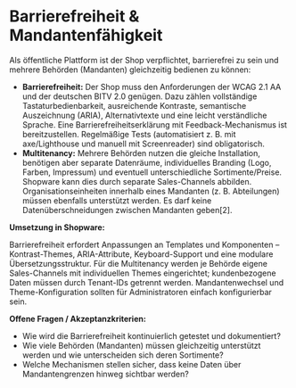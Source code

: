 # Barrierefreiheit & Mandantenfähigkeit

Als öffentliche Plattform ist der Shop verpflichtet, barrierefrei zu sein und mehrere Behörden (Mandanten) gleichzeitig bedienen zu können:

- **Barrierefreiheit:** Der Shop muss den Anforderungen der WCAG 2.1 AA und der deutschen BITV 2.0 genügen.  Dazu zählen vollständige Tastaturbedienbarkeit, ausreichende Kontraste, semantische Auszeichnung (ARIA), Alternativtexte und eine leicht verständliche Sprache.  Eine Barrierefreiheitserklärung mit Feedback-Mechanismus ist bereitzustellen.  Regelmäßige Tests (automatisiert z. B. mit axe/Lighthouse und manuell mit Screenreader) sind obligatorisch.
- **Multitenancy:** Mehrere Behörden nutzen die gleiche Installation, benötigen aber separate Datenräume, individuelles Branding (Logo, Farben, Impressum) und eventuell unterschiedliche Sortimente/Preise.  Shopware kann dies durch separate Sales-Channels abbilden.  Organisationseinheiten innerhalb eines Mandanten (z. B. Abteilungen) müssen ebenfalls unterstützt werden.  Es darf keine Datenüberschneidungen zwischen Mandanten geben[2].

**Umsetzung in Shopware:**

Barrierefreiheit erfordert Anpassungen an Templates und Komponenten – Kontrast-Themes, ARIA-Attribute, Keyboard-Support und eine modulare Übersetzungsstruktur.  Für die Multitenancy werden je Behörde eigene Sales-Channels mit individuellen Themes eingerichtet; kundenbezogene Daten müssen durch Tenant-IDs getrennt werden.  Mandantenwechsel und Theme-Konfiguration sollten für Administratoren einfach konfigurierbar sein.

**Offene Fragen / Akzeptanzkriterien:**

- Wie wird die Barrierefreiheit kontinuierlich getestet und dokumentiert?
- Wie viele Behörden (Mandanten) müssen gleichzeitig unterstützt werden und wie unterscheiden sich deren Sortimente?
- Welche Mechanismen stellen sicher, dass keine Daten über Mandantengrenzen hinweg sichtbar werden?
